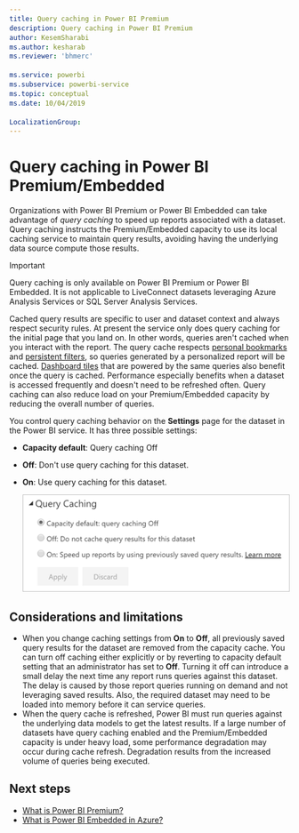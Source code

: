 ```yaml
---
title: Query caching in Power BI Premium
description: Query caching in Power BI Premium
author: KesemSharabi
ms.author: kesharab
ms.reviewer: 'bhmerc'

ms.service: powerbi
ms.subservice: powerbi-service
ms.topic: conceptual
ms.date: 10/04/2019

LocalizationGroup: 
---
```


# Query caching in Power BI Premium/Embedded

Organizations with Power BI Premium or Power BI Embedded can take advantage of *query caching* to speed up reports associated with a dataset. Query caching instructs the Premium/Embedded capacity to use its local caching service to maintain query results, avoiding having the underlying data source compute those results.

> [!IMPORTANT]
> Query caching is only available on Power BI Premium or Power BI Embedded. It is not applicable to LiveConnect datasets leveraging Azure Analysis Services or SQL Server Analysis Services.

Cached query results are specific to user and dataset context and always respect security rules. At present the service only does query caching for the initial page that you land on. In other words, queries aren't cached when you interact with the report. The query cache respects [personal bookmarks](consumer/end-user-bookmarks.md#personal-bookmarks) and [persistent filters](https://powerbi.microsoft.com/blog/announcing-persistent-filters-in-the-service/), so queries generated by a personalized report will be cached. [Dashboard tiles](service-dashboard-tiles.md) that are powered by the same queries also benefit once the query is cached. Performance especially benefits when a dataset is accessed frequently and doesn't need to be refreshed often. Query caching can also reduce load on your Premium/Embedded capacity by reducing the overall number of queries.

You control query caching behavior on the **Settings** page for the dataset in the Power BI service. It has three possible settings:

- **Capacity default**: Query caching Off
- **Off**: Don't use query caching for this dataset.
- **On**: Use query caching for this dataset.

    ![Query caching dialog box](media/power-bi-query-caching/power-bi-query-3-options.png)

## Considerations and limitations

- When you change caching settings from **On** to **Off**, all previously saved query results for the dataset are removed from the capacity cache. You can turn off caching either explicitly or by reverting to capacity default setting that an administrator has set to **Off**. Turning it off can introduce a small delay the next time any report runs queries against this dataset. The delay is caused by those report queries running on demand and not leveraging saved results. Also, the required dataset may need to be loaded into memory before it can service queries.
- When the query cache is refreshed, Power BI must run queries against the underlying data models to get the latest results. If a large number of datasets have query caching enabled and the Premium/Embedded capacity is under heavy load, some performance degradation may occur during cache refresh. Degradation results from the increased volume of queries being executed.

## Next steps

* [What is Power BI Premium?](service-premium-what-is.md)
* [What is Power BI Embedded in Azure?](developer/embedded/azure-pbie-what-is-power-bi-embedded.md)
